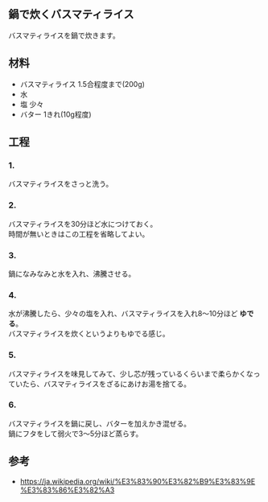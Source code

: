 鍋で炊くバスマティライス
--

バスマティライスを鍋で炊きます。

材料
--

* バスマティライス 1.5合程度まで(200g)
* 水
* 塩 少々
* バター 1きれ(10g程度)

工程
--

### 1.

バスマティライスをさっと洗う。

### 2.

バスマティライスを30分ほど水につけておく。  
時間が無いときはこの工程を省略してよい。

### 3.

鍋になみなみと水を入れ、沸騰させる。

### 4.

水が沸騰したら、少々の塩を入れ、バスマティライスを入れ8〜10分ほど **ゆでる**。  
バスマティライスを炊くというよりもゆでる感じ。

### 5.

バスマティライスを味見してみて、少し芯が残っているくらいまで柔らかくなっていたら、バスマティライスをざるにあけお湯を捨てる。

### 6.

バスマティライスを鍋に戻し、バターを加えかき混ぜる。  
鍋にフタをして弱火で3〜5分ほど蒸らす。

参考
--

* https://ja.wikipedia.org/wiki/%E3%83%90%E3%82%B9%E3%83%9E%E3%83%86%E3%82%A3
